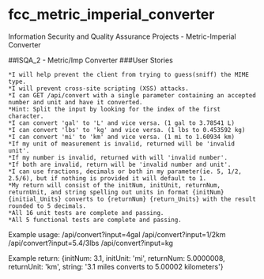 # fcc_metric_imperial_converter
Information Security and Quality Assurance Projects - Metric-Imperial Converter

##ISQA_2 - Metric/Imp Converter
###User Stories

    *I will help prevent the client from trying to guess(sniff) the MIME type.
    *I will prevent cross-site scripting (XSS) attacks.
    *I can GET /api/convert with a single parameter containing an accepted number and unit and have it converted.
    *Hint: Split the input by looking for the index of the first character.
    *I can convert 'gal' to 'L' and vice versa. (1 gal to 3.78541 L)
    *I can convert 'lbs' to 'kg' and vice versa. (1 lbs to 0.453592 kg)
    *I can convert 'mi' to 'km' and vice versa. (1 mi to 1.60934 km)
    *If my unit of measurement is invalid, returned will be 'invalid unit'.
    *If my number is invalid, returned with will 'invalid number'.
    *If both are invalid, return will be 'invalid number and unit'.
    *I can use fractions, decimals or both in my parameter(ie. 5, 1/2, 2.5/6), but if nothing is provided it will default to 1.
    *My return will consist of the initNum, initUnit, returnNum, returnUnit, and string spelling out units in format {initNum} {initial_Units} converts to {returnNum} {return_Units} with the result rounded to 5 decimals.
    *All 16 unit tests are complete and passing.
    *All 5 functional tests are complete and passing.

Example usage:
/api/convert?input=4gal
/api/convert?input=1/2km
/api/convert?input=5.4/3lbs
/api/convert?input=kg

Example return:
{initNum: 3.1, initUnit: 'mi', returnNum: 5.0000008, returnUnit: 'km', string: '3.1 miles converts to 5.00002 kilometers'} 
